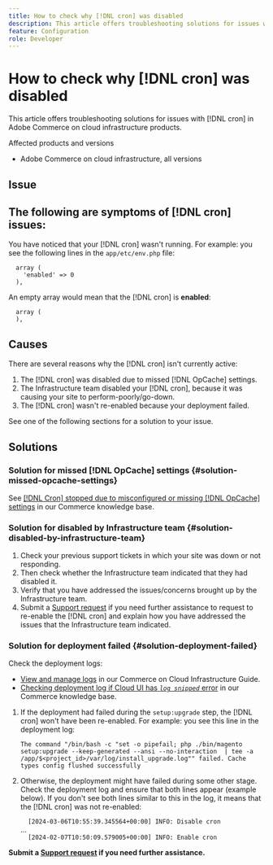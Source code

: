 ```yaml
---
title: How to check why [!DNL cron] was disabled
description: This article offers troubleshooting solutions for issues with cron in Adobe Commerce on cloud infrastructure products.
feature: Configuration
role: Developer
---
```

# How to check why [!DNL cron] was disabled

This article offers troubleshooting solutions for issues with [!DNL cron] in Adobe Commerce on cloud infrastructure products.

Affected products and versions

* Adobe Commerce on cloud infrastructure, all versions

## Issue

## The following are symptoms of [!DNL cron] issues:

You have noticed that your [!DNL cron] wasn't running. 
For example: you see the following lines in the `app/etc/env.php` file:

```  'cron' =>
  array (
    'enabled' => 0
  ),
```

An empty array would mean that the [!DNL cron] is **enabled**:

```  'cron' =>
  array (
  ),
```

## Causes

There are several reasons why the [!DNL cron] isn't currently active:

1. The [!DNL cron] was disabled due to missed [!DNL OpCache] settings.
1. The Infrastructure team disabled your [!DNL cron], because it was causing your site to perform-poorly/go-down.
1. The [!DNL cron] wasn't re-enabled because your deployment failed.

See one of the following sections for a solution to your issue.

## Solutions

### Solution for missed [!DNL OpCache] settings {#solution-missed-opcache-settings}

See [[!DNL Cron] stopped due to misconfigured or missing [!DNL OpCache] settings](https://experienceleague.adobe.com/en/docs/commerce-knowledge-base/kb/troubleshooting/miscellaneous/crons-blocked-running-missing-opache-settings) in our Commerce knowledge base.

### Solution for disabled by Infrastructure team {#solution-disabled-by-infrastructure-team}

1. Check your previous support tickets in which your site was down or not responding.
1. Then check whether the Infrastructure team indicated that they had disabled it.
1. Verify that you have addressed the issues/concerns brought up by the Infrastructure team.
1. Submit a [Support request](https://experienceleague.adobe.com/en/docs/commerce-knowledge-base/kb/help-center-guide/magento-help-center-user-guide#support-tickets) if you need further assistance to request to re-enable the [!DNL cron] and explain how you have addressed the  issues that the Infrastructure team indicated.

### Solution for deployment failed {#solution-deployment-failed}

Check the deployment logs:

* [View and manage logs](https://experienceleague.adobe.com/en/docs/commerce-cloud-service/user-guide/develop/test/log-locations) in our Commerce on Cloud Infrastructure Guide.
* [Checking deployment log if Cloud UI has *`log snipped`* error](https://experienceleague.adobe.com/en/docs/commerce-knowledge-base/kb/troubleshooting/miscellaneous/checking-deployment-log-if-the-cloud-ui-shows-log-snipped-error) in our Commerce knowledge base. 

1. If the deployment had failed during the `setup:upgrade` step, the [!DNL cron] won't have been re-enabled.
For example: you see this line in the deployment log:

    ```The command "/bin/bash -c "set -o pipefail; php ./bin/magento setup:upgrade --keep-generated --ansi --no-interaction  | tee -a /app/$<project_id>/var/log/install_upgrade.log"" failed. Cache types config flushed successfully```

1. Otherwise, the deployment might have failed during some other stage. Check the deployment log and ensure that both lines appear (example below). If you don't see both lines similar to this in the log, it means that the [!DNL cron] was not re-enabled:

    ```  [2024-03-06T10:55:39.345564+00:00] INFO: Disable cron```<br>
...<br>
    ```  [2024-02-07T10:50:09.579005+00:00] INFO: Enable cron```

**Submit a [Support request](https://experienceleague.adobe.com/en/docs/commerce-knowledge-base/kb/help-center-guide/magento-help-center-user-guide#support-tickets) if you need further assistance.**
